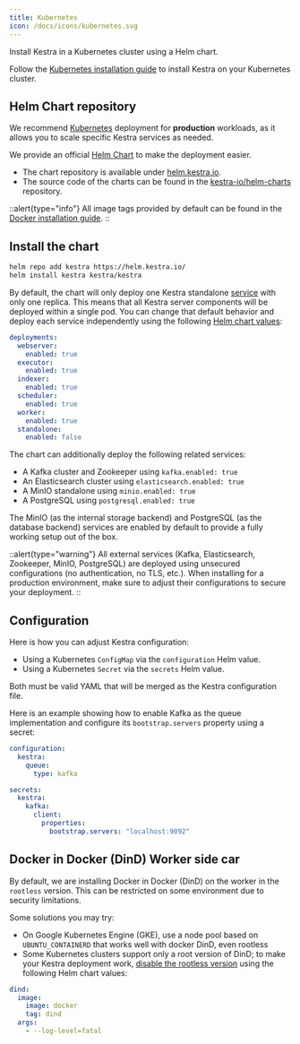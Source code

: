 ```yaml
---
title: Kubernetes
icon: /docs/icons/kubernetes.svg
---
```


Install Kestra in a Kubernetes cluster using a Helm chart.

Follow the [Kubernetes installation guide](../10.administrator-guide/02.deployment/02.kubernetes.md) to install Kestra on your Kubernetes cluster.

## Helm Chart repository

We recommend [Kubernetes](http://kubernetes.io/) deployment for **production** workloads, as it allows you to scale specific Kestra services as needed.

We provide an official [Helm Chart](https://helm.sh/) to make the deployment easier.

- The chart repository is available under [helm.kestra.io](https://helm.kestra.io/).
- The source code of the charts can be found in the [kestra-io/helm-charts](https://github.com/kestra-io/helm-charts) repository.

::alert{type="info"}
All image tags provided by default can be found in the [Docker installation guide](./02.docker.md).
::

## Install the chart

```bash
helm repo add kestra https://helm.kestra.io/
helm install kestra kestra/kestra
```

By default, the chart will only deploy one Kestra standalone [service](../04.architecture/index.md) with only one replica. This means that all Kestra server components will be deployed within a single pod. You can change that default behavior and deploy each service independently using the following [Helm chart values](https://github.com/kestra-io/helm-charts/blob/master/charts/kestra/values.yaml):

```yaml
deployments:
  webserver:
    enabled: true
  executor:
    enabled: true
  indexer:
    enabled: true
  scheduler:
    enabled: true
  worker:
    enabled: true
  standalone:
    enabled: false
```

The chart can additionally deploy the following related services:
- A Kafka cluster and Zookeeper using `kafka.enabled: true`
- An Elasticsearch cluster using `elasticsearch.enabled: true`
- A MinIO standalone using `minio.enabled: true`
- A PostgreSQL using `postgresql.enabled: true`

The MinIO (as the internal storage backend) and PostgreSQL (as the database backend) services are enabled by default to provide a fully working setup out of the box.

::alert{type="warning"}
All external services (Kafka, Elasticsearch, Zookeeper, MinIO, PostgreSQL) are deployed using unsecured configurations (no authentication, no TLS, etc.). When installing for a production environment, make sure to adjust their configurations to secure your deployment.
::

## Configuration

Here is how you can adjust Kestra configuration:
- Using a Kubernetes `ConfigMap` via the `configuration` Helm value.
- Using a Kubernetes `Secret` via the `secrets` Helm value.

Both must be valid YAML that will be merged as the Kestra configuration file.

Here is an example showing how to enable Kafka as the queue implementation and configure its `bootstrap.servers` property using a secret:

```yaml
configuration:
  kestra:
    queue:
      type: kafka

secrets:
  kestra:
    kafka:
      client:
        properties:
          bootstrap.servers: "localhost:9092"
```

## Docker in Docker (DinD) Worker side car

By default, we are installing Docker in Docker (DinD) on the worker in the `rootless` version.
This can be restricted on some environment due to security limitations.

Some solutions you may try:
- On Google Kubernetes Engine (GKE), use a node pool based on `UBUNTU_CONTAINERD` that works well with docker DinD, even rootless
- Some Kubernetes clusters support only a root version of DinD; to make your Kestra deployment work, [disable the rootless version](https://github.com/kestra-io/helm-charts/blob/master/charts/kestra/values.yaml#L102-L106) using the following Helm chart values:

```yaml
dind:
  image:
    image: docker
    tag: dind
  args:
    - --log-level=fatal
```
